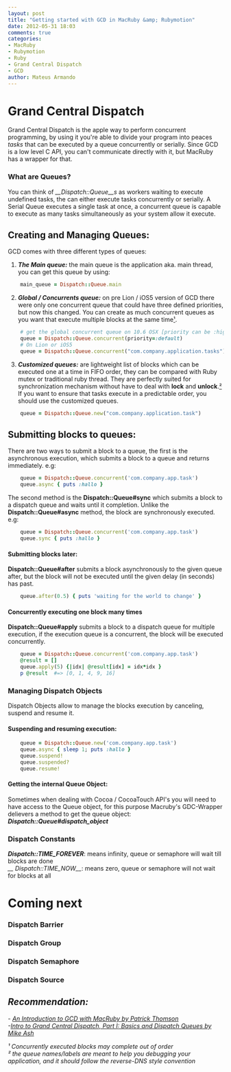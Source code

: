 ```yaml
---
layout: post
title: "Getting started with GCD in MacRuby &amp; Rubymotion"
date: 2012-05-31 18:03
comments: true
categories: 
- MacRuby
- Rubymotion
- Ruby
- Grand Central Dispatch
- GCD
author: Mateus Armando
---
```

# Grand Central Dispatch
Grand Central Dispatch is the apple way to perform concurrent programming, by using it you're able to divide your program into peaces *tasks* that can be executed by a queue concurrently or serially. Since GCD is a low level C API, you can't communicate directly with it, but MacRuby has a wrapper for that. 
### What are Queues?
You can think of *__Dispatch::Queue__s* as workers waiting to execute undefined tasks, the can either execute tasks concurrently or serially.
A Serial Queue executes a single task at once, a concurrent queue is capable to execute as many tasks simultaneously as your system allow it execute.

## Creating and Managing Queues:

GCD comes with three different types of queues:<br />
1) *__The Main queue:__* the main queue is the application aka. main thread, you can get this queue by using:
```ruby get the man queue
	main_queue = Dispatch::Queue.main
```
2) *__Global / Concurrents queue:__* on pre Lion / iOS5 version of GCD there were only one concurrent queue that could have three defined priorities, but now this changed. You can create as much concurrent queues as you want that execute multiple blocks at the same time[¹](#one). 
```ruby Get / Create Concurrent queues
	# get the global concurrent queue on 10.6 OSX [priority can be :high, :low or :default]
	queue = Dispatch::Queue.concurrent(priority=:default)
	# On Lion or iOS5 
	queue = Dispatch::Queue.concurrent("com.company.application.tasks")
```
3) *__Customized queues:__* are lightweight list of blocks which can be executed one at a time in FIFO order, they can be compared with Ruby mutex or traditional ruby thread. They are perfectly suited for synchronization mechanism without have to deal with **lock** and **unlock**.[²](#two)
If you want to ensure that tasks execute in a predictable order, you should use the customized queues.
```ruby Create a custom Queue
	queue = Dispatch::Queue.new("com.company.application.task")
```	

## Submitting blocks to queues:
There are two ways to submit a block to a queue, the first is the asynchronous execution, which submits a block to a queue and returns immediately. e.g:
```ruby
	queue = Dispatch::Queue.concurrent('com.company.app.task')
	queue.async { puts :hallo }
```
The second method is the **Dispatch::Queue#sync** which submits a block to a dispatch queue and waits until it completion. Unlike the **Dispatch::Queue#async** method, the block are synchronously executed. e.g:
```ruby
	queue = Dispatch::Queue.concurrent('com.company.app.task')
	queue.sync { puts :hallo }
```

#### Submitting blocks later:
**Dispatch::Queue#after** submits a block asynchronously to the given queue after, but the block will not be executed until the given delay (in seconds) has past.
```ruby
	queue.after(0.5) { puts 'waiting for the world to change' }
```
#### Concurrently executing one block many times
**Dispatch::Queue#apply** submits a block to a dispatch queue for multiple execution, if the execution queue is a concurrent, the block will be executed concurrently.
``` ruby
	queue = Dispatch::Queue.concurrent('com.company.app.task')
	@result = []
	queue.apply(5) {|idx| @result[idx] = idx*idx }
	p @result  #=> [0, 1, 4, 9, 16]
```
### Managing Dispatch Objects
Dispatch Objects allow to manage the blocks execution by canceling, suspend and resume it. 
#### Suspending and resuming execution:
```ruby suspending and resuming execution
	queue = Dispatch::Queue.new('com.company.app.task')
	queue.async { sleep 1; puts :hallo }
	queue.suspend!
	queue.suspended?
	queue.resume!
```
#### Getting the internal Queue Object:
Sometimes when dealing with Cocoa / CocoaTouch API's you will need to have access to the Queue object, for this purpose Macruby's GDC-Wrapper delievers a method to get the queue object: *__Dispatch::Queue#dispatch_object__*

### Dispatch Constants
*__Dispatch::TIME_FOREVER__*: means infinity, queue or semaphore will wait till blocks are done <br />
*__ Dispatch::TIME_NOW__*: means zero, queue or semaphore will not wait for blocks at all<br />

# Coming next
 
### Dispatch Barrier
### Dispatch Group
### Dispatch Semaphore
### Dispatch Source

## *Recommendation:*
 <em>- [An Introduction to GCD with MacRuby by Patrick Thomson](http://macruby.macosforge.org/documentation/gcd.html)</em><br/>
 <em>-[Intro to Grand Central Dispatch, Part I: Basics and Dispatch Queues by Mike Ash](http://www.mikeash.com/pyblog/friday-qa-2009-08-28-intro-to-grand-central-dispatch-part-i-basics-and-dispatch-queues.html)</em>

 <div class="post-it">
 <em id="one">¹ Concurrently executed blocks may complete out of order</em><br/>
 <em id="two">² the queue names/labels are meant to help you debugging your application, and it should follow the reverse-DNS style convention</em>
 </div>
 